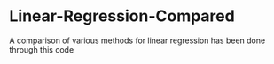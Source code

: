 # Linear-Regression-Compared
A comparison of various methods for linear regression has been done through this code
